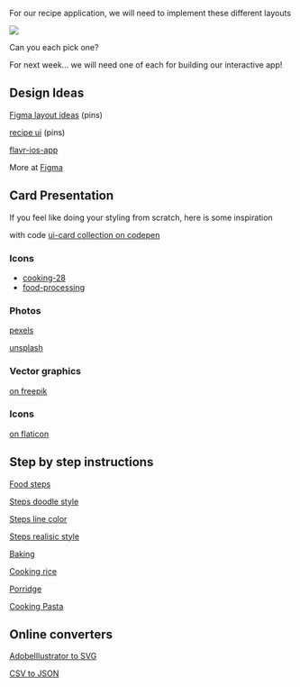 For our recipe application, we will need to implement these different layouts

![](https://clients.widged.com/hackyourfuture/assets/recipe-ui/recipe-pieces.png)

Can you each pick one? 

For next week... we will need one of each for building our interactive app!

## Design Ideas

[Figma layout ideas](https://in.pinterest.com/aditirajwar/figma-layout-ideas/) (pins)

[recipe ui](https://in.pinterest.com/search/pins/?q=recipe%20ui) (pins)


[flavr-ios-app](https://freebiesui.com/sketch-freebies/sketch-app-designs/flavr-ios-app-ui-kit/)


More at [Figma](https://freebiesui.com/?s=food)


## Card Presentation

If you feel like doing your styling from scratch, here is some inspiration

with code [ui-card collection on codepen](https://codepen.io/collection/XgYebO)


### Icons

- [cooking-28](https://www.flaticon.com/packs/cooking-28?word=recipe)
- [food-processing](https://www.flaticon.com/packs/food-processing)


### Photos 

[pexels](https://www.pexels.com/)

[unsplash](https://unsplash.com/)


### Vector graphics

[on freepik](https://www.freepik.com/search?dates=any&format=search&page=1&query=recipe&sort=popular)

### Icons

[on flaticon](https://www.flaticon.com/search?word=recipe)



## Step by step instructions


[Food steps](https://www.freepik.com/premium-vector/instructions-preparation-food-steps-how-cook-porridge_7198261.htm)


[Steps doodle style](https://www.freepik.com/premium-vector/cooking-foods-doodle-icon-collection_5430484.htm)

[Steps line color](https://www.freepik.com/premium-vector/cooking-related-color-line-icon-set_6835366.htm)

[Steps realisic style](https://www.freepik.com/premium-vector/cooking-instruction-cook-icon-guide-food-menu-design-with-kithcen-symbol-preparation-instruction-boil-fry-mix-food-from-noodle-pasta-meat-vegetables-cooking-prepare-step-set_8763618.htm)

[Baking](https://www.freepik.com/premium-vector/easy-cake-with-cream-recipe-cooking-home_10029222.htm)

[Cooking rice](https://www.freepik.com/premium-vector/how-cook-rice-easy-recipe_10009134.htm)

[Porridge](https://www.freepik.com/premium-vector/instructions-preparation-food-steps-how-cook-porridge_7111168.htm)

[Cooking Pasta](https://www.freepik.com/premium-vector/steps-how-prepare-pasta_7198259.htm)


## Online converters

[AdobeIllustrator to SVG](https://convertio.co/ai-svg/)

[CSV to JSON](https://csvjson.com/)
